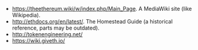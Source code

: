 * https://theethereum.wiki/w/index.php/Main_Page. A MediaWiki site (like Wikipedia).
* http://ethdocs.org/en/latest/. The Homestead Guide (a historical reference, parts may be outdated).
* http://tokenengineering.net/
* https://wiki.giveth.io/